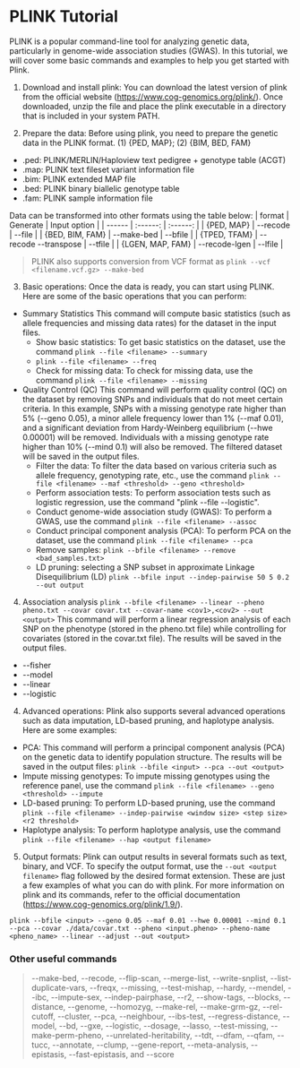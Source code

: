 # PLINK Tutorial
PLINK is a popular command-line tool for analyzing genetic data, particularly in genome-wide association studies (GWAS). In this tutorial, we will cover some basic commands and examples to help you get started with Plink.


1. Download and install plink:
You can download the latest version of plink from the official website (https://www.cog-genomics.org/plink/). Once downloaded, unzip the file and place the plink executable in a directory that is included in your system PATH.


2. Prepare the data:
Before using plink, you need to prepare the genetic data in the PLINK format.
(1) {PED, MAP};  (2) {BIM, BED, FAM}

- .ped: PLINK/MERLIN/Haploview text pedigree + genotype table (ACGT)
- .map: PLINK text fileset variant information file
- .bim: PLINK extended MAP file
- .bed: PLINK binary biallelic genotype table
- .fam: PLINK sample information file

Data can be transformed into other formats using the table below:
| format | Generate | Input option |
| ------ | :------: | :------: |
| {PED, MAP} | --recode | --file |
| {BED, BIM, FAM} | --make-bed | --bfile |
| {TPED, TFAM} | --recode --transpose | --tfile |
| {LGEN, MAP, FAM} | --recode-lgen | --lfile |
> PLINK also supports conversion from VCF format as ```plink --vcf <filename.vcf.gz> --make-bed```

3. Basic operations:
Once the data is ready, you can start using PLINK. Here are some of the basic operations that you can perform:
- Summary Statistics
This command will compute basic statistics (such as allele frequencies and missing data rates) for the dataset in the input files.
  - Show basic statistics: To get basic statistics on the dataset, use the command ```plink --file <filename> --summary ```
  - ```plink --file <filename> --freq```
  - Check for missing data: To check for missing data, use the command ``` plink --file <filename> --missing ```
- Quality Control (QC)
This command will perform quality control (QC) on the dataset by removing SNPs and individuals that do not meet certain criteria. In this example, SNPs with a missing genotype rate higher than 5% (--geno 0.05), a minor allele frequency lower than 1% (--maf 0.01), and a significant deviation from Hardy-Weinberg equilibrium (--hwe 0.00001) will be removed. Individuals with a missing genotype rate higher than 10% (--mind 0.1) will also be removed. The filtered dataset will be saved in the output files.
  - Filter the data: To filter the data based on various criteria such as allele frequency, genotyping rate, etc., use the command ``` plink --file <filename> --maf <threshold> --geno <threshold> ```
  - Perform association tests: To perform association tests such as logistic regression, use the command "plink --file <filename> --logistic".
  - Conduct genome-wide association study (GWAS): To perform a GWAS, use the command ```plink --file <filename> --assoc```
  - Conduct principal component analysis (PCA): To perform PCA on the dataset, use the command ```plink --file <filename> --pca```
  - Remove samples: ```plink --bfile <filename> --remove <bad_samples.txt>```
  - LD pruning: selecting a SNP subset in approximate Linkage Disequilibrium (LD)
  ```plink --bfile input --indep-pairwise 50 5 0.2 --out output```

  
4. Association analysis
```plink --bfile <filename> --linear --pheno pheno.txt --covar covar.txt --covar-name <cov1>,<cov2> --out <output>```
This command will perform a linear regression analysis of each SNP on the phenotype (stored in the pheno.txt file) while controlling for covariates (stored in the covar.txt file). The results will be saved in the output files.

  - --fisher
  - --model
  - --linear
  - --logistic
  
4. Advanced operations:
Plink also supports several advanced operations such as data imputation, LD-based pruning, and haplotype analysis. Here are some examples:
  - PCA: This command will perform a principal component analysis (PCA) on the genetic data to identify population structure. The results will be saved in the output files: ```plink --bfile <input> --pca --out <output>```
- Impute missing genotypes: To impute missing genotypes using the reference panel, use the command ```plink --file <filename> --geno <threshold> --impute```
- LD-based pruning: To perform LD-based pruning, use the command ```plink --file <filename> --indep-pairwise <window size> <step size> <r2 threshold>```
- Haplotype analysis: To perform haplotype analysis, use the command ```plink --file <filename> --hap <output filename>```

5. Output formats:
Plink can output results in several formats such as text, binary, and VCF. To specify the output format, use the ```--out <output filename>``` flag followed by the desired format extension.
These are just a few examples of what you can do with plink. For more information on plink and its commands, refer to the official documentation (https://www.cog-genomics.org/plink/1.9/).

  
  
  

```plink --bfile <input> --geno 0.05 --maf 0.01 --hwe 0.00001 --mind 0.1 --pca --covar ./data/covar.txt --pheno <input.pheno> --pheno-name <pheno_name> --linear --adjust --out <output>```
  

  

  
### Other useful commands

> --make-bed, --recode, --flip-scan, --merge-list, --write-snplist, --list-duplicate-vars, --freqx, --missing, --test-mishap, --hardy, --mendel, --ibc, --impute-sex, --indep-pairphase, --r2, --show-tags, --blocks, --distance, --genome, --homozyg, --make-rel, --make-grm-gz, --rel-cutoff, --cluster, --pca, --neighbour, --ibs-test, --regress-distance, --model, --bd, --gxe, --logistic, --dosage, --lasso, --test-missing, --make-perm-pheno, --unrelated-heritability, --tdt, --dfam, --qfam, --tucc, --annotate, --clump, --gene-report, --meta-analysis, --epistasis, --fast-epistasis, and --score

